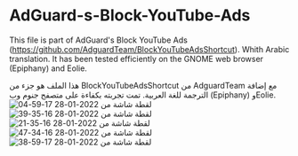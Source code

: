 # AdGuard-s-Block-YouTube-Ads

This file is part of AdGuard's Block YouTube Ads (https://github.com/AdguardTeam/BlockYouTubeAdsShortcut).
Whith Arabic translation. It has been tested efficiently on the GNOME web browser (Epiphany) and Eolie.


هذا الملف هو جزء من  BlockYouTubeAdsShortcut من AdguardTeam مع إضافة الترجمة للغة العربية. تمت تجربته بكفاءة على متصفح جنوم وب (Epiphany) وEolie.
![لقطة شاشة من 2022-01-28 17-59-04](https://user-images.githubusercontent.com/89610703/151589606-43d3bb12-a3ad-46fe-941a-25967256017d.png)
![لقطة شاشة من 2022-01-28 16-35-39](https://user-images.githubusercontent.com/89610703/151589621-0e3a0dc4-5f7a-4868-af9b-34ee35e65edc.png)
![لقطة شاشة من 2022-01-28 16-35-21](https://user-images.githubusercontent.com/89610703/151589629-2d277ec3-bb0d-4911-b365-b7f5e50cd7e6.png)
![لقطة شاشة من 2022-01-28 16-34-47](https://user-images.githubusercontent.com/89610703/151589667-0ec37870-e990-4a9d-9851-5f4f8aaac271.png)
![لقطة شاشة من 2022-01-28 17-59-38](https://user-images.githubusercontent.com/89610703/151589684-fe8a0501-4299-4411-9a56-ce9477bf9498.png)
